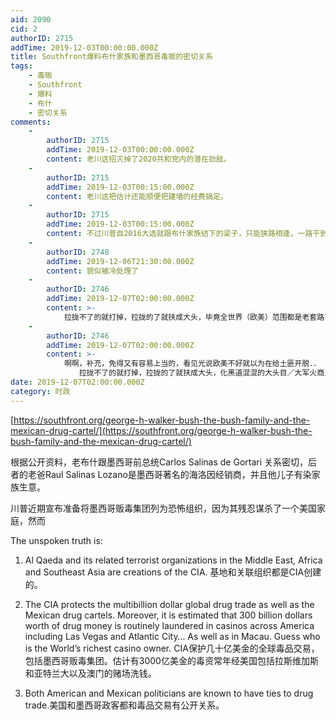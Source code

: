 ```yaml
---
aid: 2090
cid: 2
authorID: 2715
addTime: 2019-12-03T00:00:00.000Z
title: Southfront爆料布什家族和墨西哥毒贩的密切关系
tags:
    - 毒贩
    - Southfront
    - 爆料
    - 布什
    - 密切关系
comments:
    -
        authorID: 2715
        addTime: 2019-12-03T00:00:00.000Z
        content: 老川这招灭掉了2020共和党内的潜在劲敌。
    -
        authorID: 2715
        addTime: 2019-12-03T00:15:00.000Z
        content: 老川这把估计还能顺便把建墙的经费搞定。
    -
        authorID: 2715
        addTime: 2019-12-03T00:15:00.000Z
        content: 不过川普自2016大选就跟布什家族结下的梁子，只能狭路相逢，一路干到底了。
    -
        authorID: 2748
        addTime: 2019-12-06T21:30:00.000Z
        content: 貌似被冷处理了
    -
        authorID: 2746
        addTime: 2019-12-07T02:00:00.000Z
        content: >-
            拉拢不了的就打掉，拉拢的了就扶成大头，毕竟全世界（欧美）范围都是老套路了。＂白＂身份是演给民众看的。你说它们背后的黑身份，它们就扣你是阴谋论。
    -
        authorID: 2746
        addTime: 2019-12-07T02:00:00.000Z
        content: >-
            啊啊，补充，免得又有容易上当的，看见光说欧美不好就以为在给土匪开脱．． ． －－－－－－－－－ ．
            　　拉拢不了的就打掉，拉拢的了就扶成大头，化黑道混混的大头目／大军火商／大军阀为顶头线人，毕竟全世界（欧美以及苏维埃侵占区）范围都是老套路了。＂白＂身份是演给民众看的。你说它们背后的黑身份，它们就扣你是阴谋论。
date: 2019-12-07T02:00:00.000Z
category: 时政
---
```


[https://southfront.org/george-h-walker-bush-the-bush-family-and-the-mexican-drug-cartel/](https://southfront.org/george-h-walker-bush-the-bush-family-and-the-mexican-drug-cartel/)

根据公开资料，老布什跟墨西哥前总统Carlos Salinas de Gortari 关系密切，后者的老爸Raul Salinas Lozano是墨西哥著名的海洛因经销商，并且他儿子有染家族生意。

川普近期宣布准备将墨西哥贩毒集团列为恐怖组织，因为其残忍谋杀了一个美国家庭，然而

The unspoken truth is:

1.  Al Qaeda and its related terrorist organizations in the Middle East, Africa and Southeast Asia are creations of the CIA. 基地和关联组织都是CIA创建的。
    
2.  The CIA protects the multibillion dollar global drug trade as well as the Mexican drug cartels. Moreover, it is estimated that 300 billion dollars worth of drug money is routinely laundered in casinos across America including Las Vegas and Atlantic City… As well as in Macau. Guess who is the World’s richest casino owner. CIA保护几十亿美金的全球毒品交易，包括墨西哥贩毒集团。估计有3000亿美金的毒资常年经美国包括拉斯维加斯和亚特兰大以及澳门的赌场洗钱。
    
3.  Both American and Mexican politicians are known to have ties to drug trade.美国和墨西哥政客都和毒品交易有公开关系。
